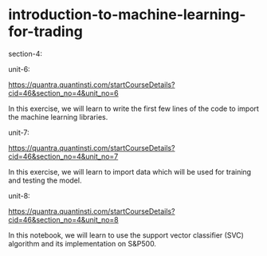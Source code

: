 # introduction-to-machine-learning-for-trading

section-4:

unit-6:

https://quantra.quantinsti.com/startCourseDetails?cid=46&section_no=4&unit_no=6

In this exercise, we will learn to write the first few lines of the code to import the machine learning libraries.

unit-7:

https://quantra.quantinsti.com/startCourseDetails?cid=46&section_no=4&unit_no=7

In this exercise, we will learn to import data which will be used for training and testing the model.

unit-8:

https://quantra.quantinsti.com/startCourseDetails?cid=46&section_no=4&unit_no=8

In this notebook, we will learn to use the support vector classifier (SVC) algorithm and its implementation on S&P500. 

